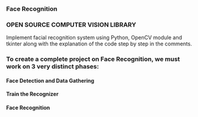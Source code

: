 ### Face Recognition

### OPEN SOURCE COMPUTER VISION LIBRARY 

Implement facial recognition system using Python, OpenCV module and tkinter along with the explanation of the code step by step in the comments.

### To create a complete project on Face Recognition, we must work on 3 very distinct phases:

#### Face Detection and Data Gathering

#### Train the Recognizer

#### Face Recognition
